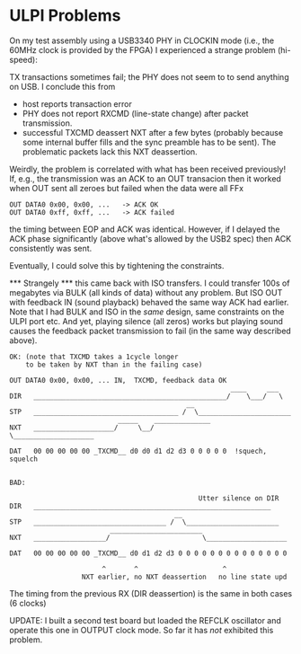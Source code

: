 # ULPI Problems

On my test assembly using a USB3340 PHY in CLOCKIN mode
(i.e., the 60MHz clock is provided by the FPGA) I experienced
a strange problem (hi-speed):

TX transactions sometimes fail; the PHY does not seem
to to send anything on USB. I conclude this from

  - host reports transaction error
  - PHY does not report RXCMD (line-state change) after
    packet transmission.
  - successful TXCMD deassert NXT after a few bytes
    (probably because some internal buffer fills and
    the sync preamble has to be sent). The problematic
    packets lack this NXT deassertion.

Weirdly, the problem is correlated with what has been
received previously! If, e.g., the transmission was an ACK
to an OUT transacion then it worked when OUT sent all zeroes
but failed when the data were all FFx

```
OUT DATA0 0x00, 0x00, ...   -> ACK OK
OUT DATA0 0xff, 0xff, ...   -> ACK failed
```

the timing between EOP and ACK was identical. However, if I
delayed the ACK phase significantly (above what's allowed
by the USB2 spec) then ACK consistently was sent.

Eventually, I could solve this by tightening the constraints.

*** Strangely *** this came back with ISO transfers.
I could transfer 100s of megabytes via BULK (all kinds
of data) without any problem. But ISO OUT with feedback
IN (sound playback) behaved the same way ACK had earlier.
Note that I had BULK and ISO in the *same* design, same
constraints on the ULPI port etc.
And yet, playing silence (all zeros) works but playing
sound causes the feedback packet transmission to fail
(in the same way described above).

```
OK: (note that TXCMD takes a 1cycle longer
    to be taken by NXT than in the failing case)

OUT DATA0 0x00, 0x00, ... IN,  TXCMD, feedback data OK
                                                       ____     ___
DIR   ________________________________________________/    \___/   \
                                            __
STP   ____________________________________ /  \_______________________
                           _____    ______________
NXT   ____________________/     \__/              \____________________

DAT   00 00 00 00 00 _TXCMD__ d0 d0 d1 d2 d3 0 0 0 0 0  !squech, squelch


BAD:

                                               Utter silence on DIR
DIR   ___________________________________________________________
                                         __
STP   _________________________________ /  \_______________________
                         _______________________
NXT   __________________/                       \____________________

DAT   00 00 00 00 00 _TXCMD__ d0 d1 d2 d3 0 0 0 0 0 0 0 0 0 0 0 0 0 0

                       ^       ^                     ^
                  NXT earlier, no NXT deassertion   no line state upd
```

The timing from the previous RX (DIR deassertion) is the same in
both cases (6 clocks)

UPDATE: I built a second test board but loaded the REFCLK oscillator
and operate this one in OUTPUT clock mode. So far it has *not* 
exhibited this problem.
